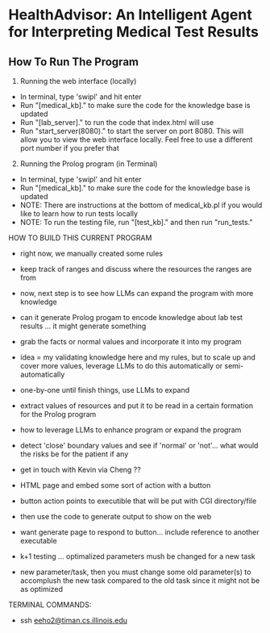 # HealthAdvisor: An Intelligent Agent for Interpreting Medical Test Results

## How To Run The Program

1. Running the web interface (locally)
- In terminal, type 'swipl' and hit enter
- Run "[medical_kb]." to make sure the code for the knowledge base is updated
- Run "[lab_server]." to run the code that index.html will use
- Run "start_server(8080)." to start the server on port 8080. This will allow you to view the web interface locally. Feel free to use a different port number if you prefer that

2. Running the Prolog program (in Terminal)
- In terminal, type 'swipl' and hit enter
- Run "[medical_kb]." to make sure the code for the knowledge base is updated
- NOTE: There are instructions at the bottom of medical_kb.pl if you would like to learn how to run tests locally
- NOTE: To run the testing file, run "[test_kb]." and then run "run_tests."


HOW TO BUILD THIS CURRENT PROGRAM 
- right now, we manually created some rules
- keep track of ranges and discuss where the resources the ranges are from
- now, next step is to see how LLMs can expand the program with more knowledge
- can it generate Prolog progam to encode knowledge about lab test results ... it might generate something
- grab the facts or normal values and incorporate it into my program
- idea = my validating knowledge here and my rules, but to scale up and cover more values, leverage LLMs to do this automatically or semi-automatically
- one-by-one until finish things, use LLMs to expand
- extract values of resources and put it to be read in a certain formation for the Prolog program
- how to leverage LLMs to enhance program or expand the program
- detect 'close' boundary values and see if 'normal' or 'not'... what would the risks be for the patient if any
- get in touch with Kevin via Cheng ??
- HTML page and embed some sort of action with a button
- button action points to executible that will be put with CGI directory/file
- then use the code to generate output to show on the web
- want generate page to respond to button... include reference to another executable

- k+1 testing ... optimalized parameters mush be changed for a new task
- new parameter/task, then you must change some old parameter(s) to accomplush the new task compared to the old task since it might not be as optimized



TERMINAL COMMANDS:
- ssh eeho2@timan.cs.illinois.edu